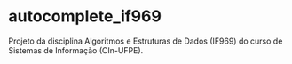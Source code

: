 # autocomplete_if969
Projeto da disciplina Algoritmos e Estruturas de Dados (IF969) do curso de Sistemas de Informação (CIn-UFPE).
